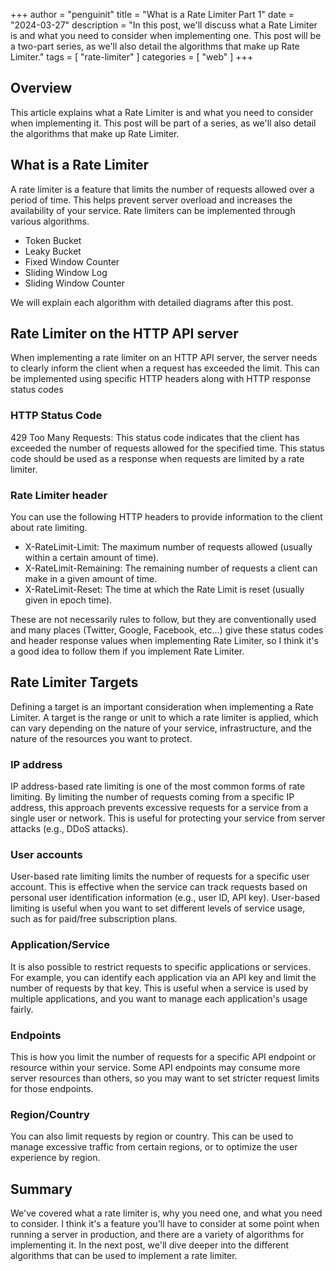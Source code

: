 +++
author = "penguinit"
title = "What is a Rate Limiter Part 1"
date = "2024-03-27"
description = "In this post, we'll discuss what a Rate Limiter is and what you need to consider when implementing one. This post will be a two-part series, as we'll also detail the algorithms that make up Rate Limiter."
tags = [
"rate-limiter"
]
categories = [
"web"
]
+++

## Overview
This article explains what a Rate Limiter is and what you need to consider when implementing it. This post will be part of a series, as we'll also detail the algorithms that make up Rate Limiter.

## What is a Rate Limiter
A rate limiter is a feature that limits the number of requests allowed over a period of time. This helps prevent server overload and increases the availability of your service. Rate limiters can be implemented through various algorithms.

- Token Bucket
- Leaky Bucket
- Fixed Window Counter
- Sliding Window Log
- Sliding Window Counter

We will explain each algorithm with detailed diagrams after this post.

## Rate Limiter on the HTTP API server
When implementing a rate limiter on an HTTP API server, the server needs to clearly inform the client when a request has exceeded the limit. This can be implemented using specific HTTP headers along with HTTP response status codes

### HTTP Status Code
429 Too Many Requests: This status code indicates that the client has exceeded the number of requests allowed for the specified time. This status code should be used as a response when requests are limited by a rate limiter.

### Rate Limiter header
You can use the following HTTP headers to provide information to the client about rate limiting.

- X-RateLimit-Limit: The maximum number of requests allowed (usually within a certain amount of time).
- X-RateLimit-Remaining: The remaining number of requests a client can make in a given amount of time.
- X-RateLimit-Reset: The time at which the Rate Limit is reset (usually given in epoch time).

These are not necessarily rules to follow, but they are conventionally used and many places (Twitter, Google, Facebook, etc...) give these status codes and header response values when implementing Rate Limiter, so I think it's a good idea to follow them if you implement Rate Limiter.

## Rate Limiter Targets
Defining a target is an important consideration when implementing a Rate Limiter. A target is the range or unit to which a rate limiter is applied, which can vary depending on the nature of your service, infrastructure, and the nature of the resources you want to protect.

### IP address
IP address-based rate limiting is one of the most common forms of rate limiting. By limiting the number of requests coming from a specific IP address, this approach prevents excessive requests for a service from a single user or network. This is useful for protecting your service from server attacks (e.g., DDoS attacks).

### User accounts
User-based rate limiting limits the number of requests for a specific user account. This is effective when the service can track requests based on personal user identification information (e.g., user ID, API key). User-based limiting is useful when you want to set different levels of service usage, such as for paid/free subscription plans.

### Application/Service
It is also possible to restrict requests to specific applications or services. For example, you can identify each application via an API key and limit the number of requests by that key. This is useful when a service is used by multiple applications, and you want to manage each application's usage fairly.

### Endpoints
This is how you limit the number of requests for a specific API endpoint or resource within your service. Some API endpoints may consume more server resources than others, so you may want to set stricter request limits for those endpoints.

### Region/Country
You can also limit requests by region or country. This can be used to manage excessive traffic from certain regions, or to optimize the user experience by region.

## Summary
We've covered what a rate limiter is, why you need one, and what you need to consider. I think it's a feature you'll have to consider at some point when running a server in production, and there are a variety of algorithms for implementing it. In the next post, we'll dive deeper into the different algorithms that can be used to implement a rate limiter.